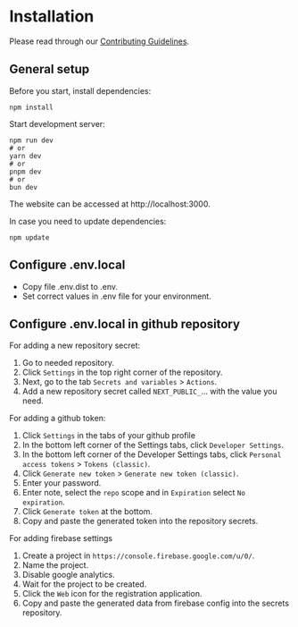 # Installation

Please read through our [Contributing Guidelines](CONTRIBUTING.md).

## General setup

Before you start, install dependencies:

```
npm install
```

Start development server:

```
npm run dev
# or
yarn dev
# or
pnpm dev
# or
bun dev
```

The website can be accessed at http://localhost:3000.

In case you need to update dependencies:

```
npm update
```

## Configure .env.local

- Copy file .env.dist to .env.
- Set correct values in .env file for your environment.

## Configure .env.local in github repository

For adding a new repository secret:

1. Go to needed repository.
2. Click `Settings` in the top right corner of the repository.
3. Next, go to the tab `Secrets and variables` > `Actions`.
4. Add a new repository secret called `NEXT_PUBLIC_`... with the value you need.

For adding a github token:

1. Click `Settings` in the tabs of your github profile
2. In the bottom left corner of the Settings tabs, click `Developer Settings`.
3. In the bottom left corner of the Developer Settings tabs, click `Personal access tokens` > `Tokens (classic)`.
4. Click `Generate new token` > `Generate new token (classic)`.
5. Enter your password.
6. Enter note, select the `repo` scope and in `Expiration` select `No expiration`.
7. Click `Generate token` at the bottom.
8. Copy and paste the generated token into the repository secrets.

For adding firebase settings

1. Create a project in `https://console.firebase.google.com/u/0/`.
2. Name the project.
3. Disable google analytics.
4. Wait for the project to be created.
5. Click the `Web` icon for the registration application.
6. Copy and paste the generated data from firebase config into the secrets repository.
